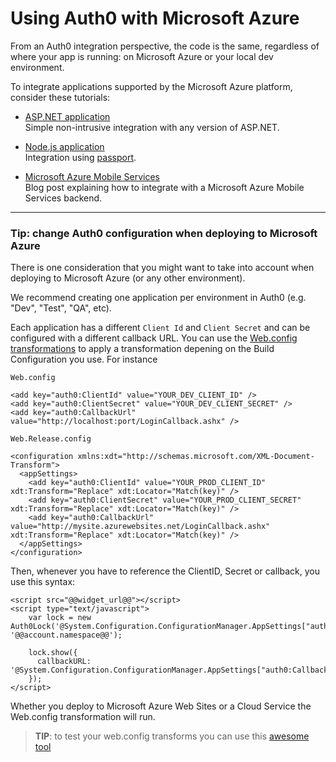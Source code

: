 # Using Auth0 with Microsoft Azure

From an Auth0 integration perspective, the code is the same, regardless of where your app is running: on Microsoft Azure or your local dev environment.

To integrate applications supported by the Microsoft Azure platform, consider these tutorials:

* [ASP.NET application](aspnet-tutorial) <br />
Simple non-intrusive integration with any version of ASP.NET.

* [Node.js application](nodejs-tutorial) <br />
Integration using [passport](http://passportjs.org/).

* [Microsoft Azure Mobile Services](http://blog.auth0.com/2013/03/17/Authenticate-Azure-Mobile-Services-apps-with-Everything-using-Auth0/) <br />
Blog post explaining how to integrate with a Microsoft Azure Mobile Services backend.

---

### Tip: change Auth0 configuration when deploying to Microsoft Azure

There is one consideration that you might want to take into account when deploying to Microsoft Azure (or any other environment).

We recommend creating one application per environment in Auth0 (e.g. "Dev", "Test", "QA", etc).

Each application has a different `Client Id` and `Client Secret` and can be configured with a different callback URL. You can use the [Web.config transformations](http://msdn.microsoft.com/en-us/library/dd465326.aspx) to apply a transformation depening on the Build Configuration you use. For instance

`Web.config`
```
<add key="auth0:ClientId" value="YOUR_DEV_CLIENT_ID" />
<add key="auth0:ClientSecret" value="YOUR_DEV_CLIENT_SECRET" />
<add key="auth0:CallbackUrl" value="http://localhost:port/LoginCallback.ashx" />
```

`Web.Release.config`
```
<configuration xmlns:xdt="http://schemas.microsoft.com/XML-Document-Transform">
  <appSettings>
    <add key="auth0:ClientId" value="YOUR_PROD_CLIENT_ID" xdt:Transform="Replace" xdt:Locator="Match(key)" />
    <add key="auth0:ClientSecret" value="YOUR_PROD_CLIENT_SECRET" xdt:Transform="Replace" xdt:Locator="Match(key)" />
    <add key="auth0:CallbackUrl" value="http://mysite.azurewebsites.net/LoginCallback.ashx" xdt:Transform="Replace" xdt:Locator="Match(key)" />
  </appSettings>
</configuration>
```

Then, whenever you have to reference the ClientID, Secret or callback, you use this syntax:

```
<script src="@@widget_url@@"></script>
<script type="text/javascript">
    var lock = new Auth0Lock('@System.Configuration.ConfigurationManager.AppSettings["auth0:ClientId"]', '@@account.namespace@@');

    lock.show({
      callbackURL: '@System.Configuration.ConfigurationManager.AppSettings["auth0:CallbackUrl"]'
    });
</script>
```

Whether you deploy to Microsoft Azure Web Sites or a Cloud Service the Web.config transformation will run.

> **TIP**: to test your web.config transforms you can use this [awesome tool](http://webconfigtransformationtester.apphb.com/)



